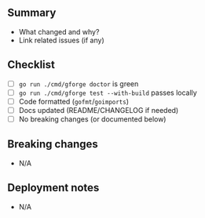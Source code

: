 ## Summary

- What changed and why?
- Link related issues (if any)

## Checklist

- [ ] `go run ./cmd/gforge doctor` is green
- [ ] `go run ./cmd/gforge test --with-build` passes locally
- [ ] Code formatted (`gofmt`/`goimports`)
- [ ] Docs updated (README/CHANGELOG if needed)
- [ ] No breaking changes (or documented below)

## Breaking changes

- N/A

## Deployment notes

- N/A
